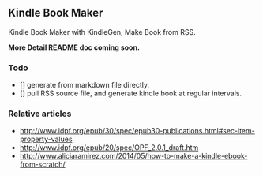 Kindle Book Maker
---

Kindle Book Maker with KindleGen, Make Book from RSS.

**More Detail README doc coming soon.**

### Todo

- [] generate from markdown file directly.
- [] pull RSS source file, and generate kindle book at regular intervals.

### Relative articles

- http://www.idpf.org/epub/30/spec/epub30-publications.html#sec-item-property-values
- http://www.idpf.org/epub/20/spec/OPF_2.0.1_draft.htm
- http://www.aliciaramirez.com/2014/05/how-to-make-a-kindle-ebook-from-scratch/
